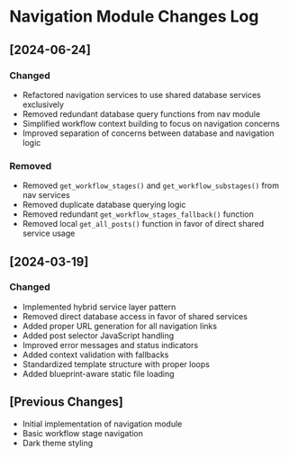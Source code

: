 # Navigation Module Changes Log

## [2024-06-24]
### Changed
- Refactored navigation services to use shared database services exclusively
- Removed redundant database query functions from nav module
- Simplified workflow context building to focus on navigation concerns
- Improved separation of concerns between database and navigation logic

### Removed
- Removed `get_workflow_stages()` and `get_workflow_substages()` from nav services
- Removed duplicate database querying logic
- Removed redundant `get_workflow_stages_fallback()` function
- Removed local `get_all_posts()` function in favor of direct shared service usage

## [2024-03-19]
### Changed
- Implemented hybrid service layer pattern
- Removed direct database access in favor of shared services
- Added proper URL generation for all navigation links
- Added post selector JavaScript handling
- Improved error messages and status indicators
- Added context validation with fallbacks
- Standardized template structure with proper loops
- Added blueprint-aware static file loading

## [Previous Changes]
- Initial implementation of navigation module
- Basic workflow stage navigation
- Dark theme styling 